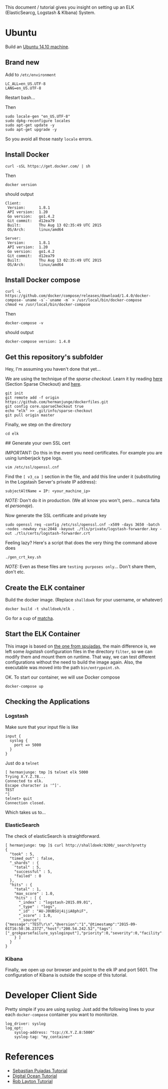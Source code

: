 This document / tutorial gives you insight on setting up an ELK
(ElasticSearcg, Logstash & KIbana) System.

# Ubuntu

Build an [Ubuntu 14.10 machine](http://www.ubuntu.com/download/alternative-downloads).

## Brand new

Add to `/etc/environment`

    LC_ALL=en_US.UTF-8
    LANG=en_US.UTF-8

Restart bash...

Then

    sudo locale-gen "en_US.UTF-8"
    sudo dpkg-reconfigure locales
    sudo apt-get update -y
    sudo apt-get upgrade -y

So you avoid all those nasty `locale` errors.

## Install Docker

    curl -sSL https://get.docker.com/ | sh

Then

    docker version

should output

    Client:
     Version:      1.8.1
     API version:  1.20
     Go version:   go1.4.2
     Git commit:   d12ea79
     Built:        Thu Aug 13 02:35:49 UTC 2015
     OS/Arch:      linux/amd64

    Server:
     Version:      1.8.1
     API version:  1.20
     Go version:   go1.4.2
     Git commit:   d12ea79
     Built:        Thu Aug 13 02:35:49 UTC 2015
     OS/Arch:      linux/amd64

## Install Docker compose

    curl -L https://github.com/docker/compose/releases/download/1.4.0/docker-compose-`uname -s`-`uname -m` > /usr/local/bin/docker-compose
    chmod +x /usr/local/bin/docker-compose

Then

    docker-compose -v

should output

    docker-compose version: 1.4.0

## Get this repository's subfolder

Hey, I'm assuming you haven't done that yet...

We are using the technique of the _sparse checkout_. Learn it by reading [here](http://git-scm.com/docs/git-read-tree) (Section Sparse Checkout) and [here](http://stackoverflow.com/a/13738951).

    git init
    git remote add -f origin https://github.com/hermanjunge/dockerfiles.git
    git config core.sparseCheckout true
    echo "elk" >> .git/info/sparse-checkout
    git pull origin master

Finally, we step on the directory

    cd elk

## Generate your own SSL cert

*IMPORTANT:* Do this in the event you need certificates. For example you are using lumberjack type logs.

    vim /etc/ssl/openssl.cnf

Find the `[ v3_ca ]` section in the file, and add this line under it
(substituting in the Logstash Server's private IP address):

    subjectAltName = IP: <your_machine_ip>

*NOTE:* Don't do it in production. (We all know you won't, pero... nunca
falta el _personaje_).

Now generate the SSL certificate and private key

    sudo openssl req -config /etc/ssl/openssl.cnf -x509 -days 3650 -batch -nodes -newkey rsa:2048 -keyout ./tls/private/logstash-forwarder.key -out ./tls/certs/logstash-forwarder.crt

Feeling lazy? Here's a script that does the very thing the command above does

    ./gen_crt_key.sh

*NOTE:* Even as these files are `testing purposes only`... Don't share them, don't etc.

## Create the ELK container

Build the docker image. (Replace `shalldoek` for your username, or whatever)

    docker build -t shalldoek/elk .

Go for a cup of [matcha](https://en.wikipedia.org/wiki/Matcha).

## Start the ELK Container

This image is based on [the one from spujadas](http://spujadas.github.io/elk-docker/), the main difference is, we left some _logstash_ configuration files in the directory `filter`, so we can modify them and mount them on runtime. That way, we can test different configurations without the need to build the image again. Also, the executable was moved into the path `bin/entrypoint.sh`.

OK. To start our container, we will use Docker compose

    docker-compose up

## Checking the Applications

### Logstash

Make sure that your input file is like

    input {
      syslog {
        port => 5000
      }
    }

Just do a `telnet`

    [ hermanjunge: tmp ]$ telnet elk 5000
    Trying X.Y.Z.78...
    Connected to elk.
    Escape character is '^]'.
    TEST
    ^]
    telnet> quit
    Connection closed.

Which takes us to...

### ElasticSearch

The check of elasticSearch is straightforward.

    [ hermanjunge: tmp ]$ curl http://shalldoek:9200/_search?pretty
    {
      "took" : 5,
      "timed_out" : false,
      "_shards" : {
        "total" : 5,
        "successful" : 5,
        "failed" : 0
      },
      "hits" : {
        "total" : 1,
        "max_score" : 1.0,
        "hits" : [ {
          "_index" : "logstash-2015.09.01",
          "_type" : "logs",
          "_id" : "AU-J0UBSUj4ijiA8phiF",
          "_score" : 1.0,
          "_source":{"message":"TEST\r\n","@version":"1","@timestamp":"2015-09-01T16:50:36.237Z","host":"200.54.242.52","tags":["_grokparsefailure_sysloginput"],"priority":0,"severity":0,"facility":0,"facility_label":"kernel","severity_label":"Emergency"}
        } ]
      }
    }

### Kibana

Finally, we open up our browser and point to the elk IP and port 5601. The configuration of Kibana is outside the scope of this tutorial.

# Developer Client Side

Pretty simple if you are using syslog: Just add the following lines to your each `docker-compose` container you want to monitorize.

    log_driver: syslog
    log_opt:
        syslog-address: "tcp://X.Y.Z.8:5000"
        syslog-tag: "my_container"


References
==========

-   [Sebastian Pujadas Tutorial](http://spujadas.github.io/elk-docker/)
-   [Digital Ocean
    Tutorial](https://www.digitalocean.com/community/tutorials/how-to-install-elasticsearch-logstash-and-kibana-4-on-ubuntu-14-04)
-   [Rob Layton
    Tutorial](http://www.roblayton.com/2015/03/docker-setup-for-elasticsearch-logstash.html)
